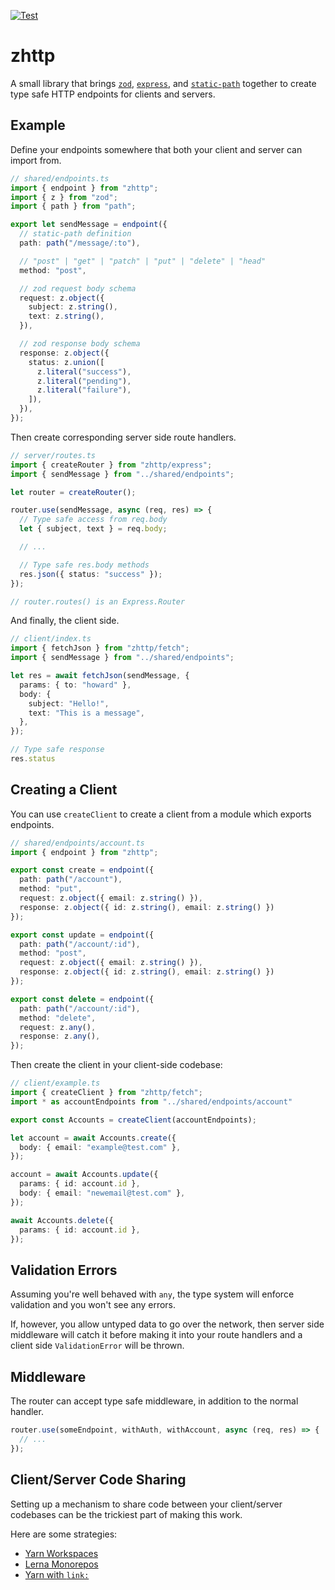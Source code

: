 [![Test](https://github.com/danprince/zhttp/actions/workflows/test.yml/badge.svg)](https://github.com/danprince/zhttp/actions/workflows/test.yml)

# zhttp
A small library that brings [`zod`][zod], [`express`][express], and [`static-path`][static-path] together to create type safe HTTP endpoints for clients and servers.

## Example
Define your endpoints somewhere that both your client and server can import from.

```ts
// shared/endpoints.ts
import { endpoint } from "zhttp";
import { z } from "zod";
import { path } from "path";

export let sendMessage = endpoint({
  // static-path definition
  path: path("/message/:to"),

  // "post" | "get" | "patch" | "put" | "delete" | "head"
  method: "post",

  // zod request body schema
  request: z.object({
    subject: z.string(),
    text: z.string(),
  }),

  // zod response body schema
  response: z.object({
    status: z.union([
      z.literal("success"),
      z.literal("pending"),
      z.literal("failure"),
    ]),
  }),
});
```

Then create corresponding server side route handlers.

```ts
// server/routes.ts
import { createRouter } from "zhttp/express";
import { sendMessage } from "../shared/endpoints";

let router = createRouter();

router.use(sendMessage, async (req, res) => {
  // Type safe access from req.body
  let { subject, text } = req.body;

  // ...

  // Type safe res.body methods
  res.json({ status: "success" });
});

// router.routes() is an Express.Router
```

And finally, the client side.

```ts
// client/index.ts
import { fetchJson } from "zhttp/fetch";
import { sendMessage } from "../shared/endpoints";

let res = await fetchJson(sendMessage, {
  params: { to: "howard" },
  body: {
    subject: "Hello!",
    text: "This is a message",
  },
});

// Type safe response
res.status
```

## Creating a Client
You can use `createClient` to create a client from a module which exports endpoints.

```ts
// shared/endpoints/account.ts
import { endpoint } from "zhttp";

export const create = endpoint({
  path: path("/account"),
  method: "put",
  request: z.object({ email: z.string() }),
  response: z.object({ id: z.string(), email: z.string() })
});

export const update = endpoint({
  path: path("/account/:id"),
  method: "post",
  request: z.object({ email: z.string() }),
  response: z.object({ id: z.string(), email: z.string() })
});

export const delete = endpoint({
  path: path("/account/:id"),
  method: "delete",
  request: z.any(),
  response: z.any(),
});
```

Then create the client in your client-side codebase:

```ts
// client/example.ts
import { createClient } from "zhttp/fetch";
import * as accountEndpoints from "../shared/endpoints/account"

export const Accounts = createClient(accountEndpoints);

let account = await Accounts.create({
  body: { email: "example@test.com" },
});

account = await Accounts.update({
  params: { id: account.id },
  body: { email: "newemail@test.com" },
});

await Accounts.delete({
  params: { id: account.id },
});
```

## Validation Errors
Assuming you're well behaved with `any`, the type system will enforce validation and you won't see any errors.

If, however, you allow untyped data to go over the network, then server side middleware will catch it before making it into your route handlers and a client side `ValidationError` will be thrown.

## Middleware
The router can accept type safe middleware, in addition to the normal handler.

```ts
router.use(someEndpoint, withAuth, withAccount, async (req, res) => {
  // ...
});
```

## Client/Server Code Sharing 
Setting up a mechanism to share code between your client/server codebases can be the trickiest part of making this work.

Here are some strategies:
- [Yarn Workspaces](https://classic.yarnpkg.com/en/docs/workspaces)
- [Lerna Monorepos](https://github.com/lerna/lerna)
- [Yarn with `link:`](https://classic.yarnpkg.com/lang/en/docs/cli/add/#toc-adding-dependencies)

[express]: https://github.com/expressjs/express
[zod]: https://github.com/colinhacks/zod
[static-path]: https://github.com/garybernhardt/static-path
